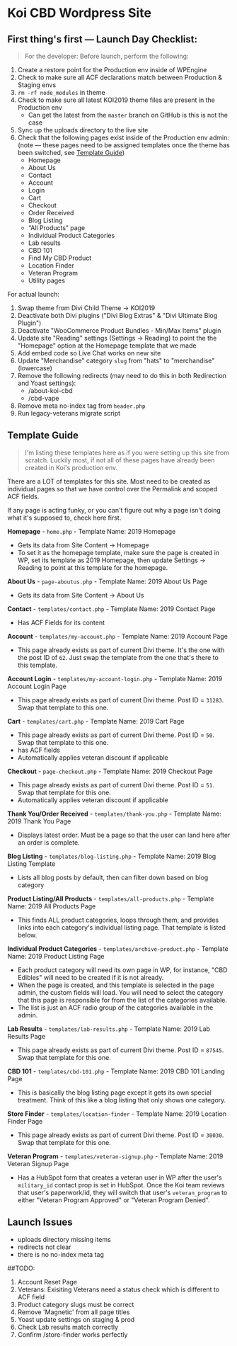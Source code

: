 # Koi CBD Wordpress Site

## First thing's first &mdash; Launch Day Checklist:

> For the developer:
> Before launch, perform the following:

1. Create a restore point for the Production env inside of WPEngine
1. Check to make sure all ACF declarations match between Production & Staging envs
1. `rm -rf node_modules` in theme
1. Check to make sure all latest KOI2019 theme files are present in the Production env
   - Can get the latest from the `master` branch on GitHub is this is not the case
1. Sync up the uploads directory to the live site
1. Check that the following pages exist inside of the Production env admin: (note &mdash; these pages need to be assigned templates once the theme has been switched, see [Template Guide](#template-guide))
   - Homepage
   - About Us
   - Contact
   - Account
   - Login
   - Cart
   - Checkout
   - Order Received
   - Blog Listing
   - “All Products” page
   - Individual Product Categories
   - Lab results
   - CBD 101
   - Find My CBD Product
   - Location Finder
   - Veteran Program
   - Utility pages

For actual launch:

1. Swap theme from Divi Child Theme -> KOI2019
1. Deactivate both Divi plugins ("Divi Blog Extras" & "Divi Ultimate Blog Plugin")
1. Deactivate "WooCommerce Product Bundles - Min/Max Items" plugin
1. Update site "Reading" settings (Settings -> Reading) to point the the "Homepage" option at the Homepage template that we made
1. Add embed code so Live Chat works on new site
1. Update "Merchandise" category `slug` from "hats" to "merchandise" (lowercase)
1. Remove the following redirects (may need to do this in both Redirection and Yoast settings):
   - /about-koi-cbd
   - /cbd-vape
1. Remove meta no-index tag from `header.php`
1. Run legacy-veterans migrate script

## Template Guide

> I'm listing these templates here as if you were setting up this site from scratch. Luckily most, if not all of these pages have already been created in Koi's production env.

There are a LOT of templates for this site. Most need to be created as individual pages so that we have control over the Permalink and scoped ACF fields.

If any page is acting funky, or you can't figure out why a page isn't doing what it's supposed to, check here first.

**Homepage** - `home.php` - Template Name: 2019 Homepage

- Gets its data from Site Content -> Homepage
- To set it as the homepage template, make sure the page is created in WP, set its template as 2019 Homepage, then update Settings -> Reading to point at this template for the homepage.

**About Us** - `page-aboutus.php` - Template Name: 2019 About Us Page

- Gets its data from Site Content -> About Us

**Contact** - `templates/contact.php` - Template Name: 2019 Contact Page

- Has ACF Fields for its content

**Account** - `templates/my-account.php` - Template Name: 2019 Account Page

- This page already exists as part of current Divi theme. It's the one with the post ID of `62`. Just swap the template from the one that's there to this template.

**Account Login** - `templates/my-account-login.php` - Template Name: 2019 Account Login Page

- This page already exists as part of current Divi theme. Post ID = `31283`. Swap that template to this one.

**Cart** - `templates/cart.php` - Template Name: 2019 Cart Page

- This page already exists as part of current Divi theme. Post ID = `50`. Swap that template to this one.
- has ACF fields
- Automatically applies veteran discount if applicable

**Checkout** - `page-checkout.php` - Template Name: 2019 Checkout Page

- This page already exists as part of current Divi theme. Post ID = `51`. Swap that template for this one.
- Automatically applies veteran discount if applicable

**Thank You/Order Received** - `templates/thank-you.php` - Template Name: 2019 Thank You Page

- Displays latest order. Must be a page so that the user can land here after an order is complete.

**Blog Listing** - `templates/blog-listing.php` - Template Name: 2019 Blog Listing Template

- Lists all blog posts by default, then can filter down based on blog category

**Product Listing/All Products** - `templates/all-products.php` - Template Name: 2019 All Products Page

- This finds ALL product categories, loops through them, and provides links into each category's individual listing page. That template is listed below.

**Individual Product Categories** - `templates/archive-product.php` - Template Name: 2019 Product Listing Page

- Each product category will need its own page in WP, for instance, "CBD Edibles" will need to be created if it is not already.
- When the page is created, and this template is selected in the page admin, the custom fields will load. You will need to select the category that this page is responsible for from the list of the categories available.
- The list is just an ACF radio group of the categories available in the admin.

**Lab Results** - `templates/lab-results.php` - Template Name: 2019 Lab Results Page

- This page already exists as part of current Divi theme. Post ID = `87545`. Swap that template for this one.

**CBD 101** - `templates/cbd-101.php` - Template Name: 2019 CBD 101 Landing Page

- This is basically the blog listing page except it gets its own special treatment. Think of this like a blog listing that only shows one category.

**Store Finder** - `templates/location-finder` - Template Name: 2019 Location Finder Page

- This page already exists as part of current Divi theme. Post ID = `30030`. Swap that template for this one.

**Veteran Program** - `templates/veteran-signup.php` - Template Name: 2019 Veteran Signup Page

- Has a HubSpot form that creates a veteran user in WP after the user's `military_id` contact prop is set in HubSpot. Once the Koi team reviews that user's paperwork/id, they will switch that user's `veteran_program` to either "Veteran Program Approved" or "Veteran Program Denied".

## Launch Issues

- uploads directory missing items
- redirects not clear
- there is no no-index meta tag

##TODO:

1. Account Reset Page
1. Veterans: Exisiting Veterans need a status check which is different to ACF field
1. Product category slugs must be correct
1. Remove 'Magnetic' from all page titles
1. Yoast update settings on staging & prod
1. Check Lab results match correctly
1. Confirm /store-finder works perfectly
